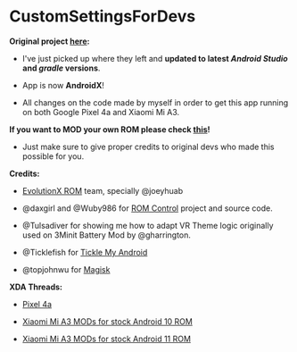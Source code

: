 # CustomSettingsForDevs

**Original project [here](https://forum.xda-developers.com/t/app-code-project-5-0-rom-control-app-for-devs.3146567/):**


- I've just picked up where they left and **updated to latest _Android Studio_ and _gradle_ versions**.

- App is now **AndroidX**!

- All changes on the code made by myself in order to get this app running on both Google Pixel 4a and Xiaomi Mi A3.



**If you want to MOD your own ROM please check [this](https://github.com/ElTifo/CustomSettingsForDevs/tree/Pixel4a/app/src/mods)!**


- Just make sure to give proper credits to original devs who made this possible for you.



**Credits:**


- [EvolutionX ROM](https://github.com/Evolution-X) team, specially @joeyhuab

- @daxgirl and @Wuby986 for [ROM Control](https://forum.xda-developers.com/t/app-code-project-5-0-rom-control-app-for-devs.3146567/) project and source code.

- @Tulsadiver for showing me how to adapt VR Theme logic originally used on 3Minit Battery Mod by @gharrington.

- @Ticklefish for [Tickle My Android](https://forum.xda-developers.com/t/tool-tickle-my-android-decompile-recompile-with-ease.1633333/)

- @topjohnwu for [Magisk](https://forum.xda-developers.com/t/magisk-the-magic-mask-for-android.3473445/)



**XDA Threads:**


- [Pixel 4a](https://forum.xda-developers.com/t/addon-features-for-pixel-4-devices-and-exclusive-features-for-pixel-4a.4215069/)


- [Xiaomi Mi A3 MODs for stock Android 10 ROM](https://forum.xda-developers.com/t/mod-app-root-magisk-mia3-mods-for-stock-android-10-rom.4193461/)


- [Xiaomi Mi A3 MODs for stock Android 11 ROM](https://forum.xda-developers.com/t/theme-root-magisk-android-11-pixel-theme-for-aosp-roms-and-mods-for-stock-rom.4181849/)
